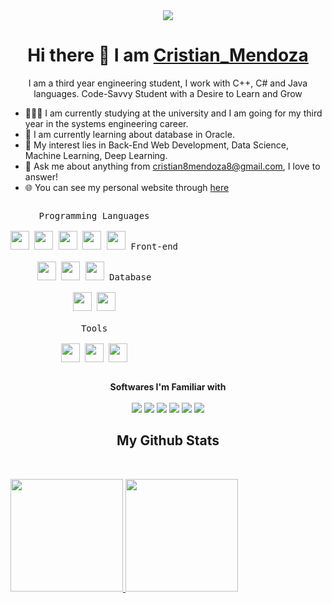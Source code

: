 <div align="center">
<img src="https://i.imgur.com/cEcNHXS.jpg">
<h1 align="center">Hi there 👋 I am <a href="https://proyecto0cd.netlify.app/">Cristian_Mendoza</a></h1>
</div>




<p align="center">
I am a third year engineering student, I work with C++, C# and Java languages.
Code-Savvy Student with a Desire to Learn and Grow
</p>

- 👨🏽‍💻 I am currently studying at the university and I am going for my third year in the systems engineering career.
- 🌱 I am currently learning about database in Oracle.
- 🤔 My interest lies in Back-End Web Development, Data Science, Machine Learning, Deep Learning.
- 💬 Ask me about anything from [cristian8mendoza8@gmail.com](cristian8mendoza8@gmail.com), I love to answer!
- 🌐 You can see my personal website through [here](https://proyecto0cd.netlify.app/)


 
<p style="display: inline-block;" align="center">
  <kbd>
    <kbd>Programming Languages</kbd>
    <br>
    <br>
    <img width="30px" src="https://cdn.jsdelivr.net/gh/devicons/devicon/icons/python/python-plain.svg" /> 
    <img width="30px" src="https://cdn.jsdelivr.net/gh/devicons/devicon/icons/csharp/csharp-plain.svg" /> 
    <img width="30px" src="https://cdn.jsdelivr.net/gh/devicons/devicon/icons/java/java-plain.svg" /> 
    <img width="30px" src="https://cdn.jsdelivr.net/gh/devicons/devicon/icons/c/c-plain.svg" /> 
   <img width="30px" src="https://cdn.jsdelivr.net/gh/devicons/devicon/icons/cplusplus/cplusplus-original.svg" /> 
  </kbd>

<kbd>
    <kbd>Front-end</kbd>
    <br>
    <br>
    <img width="30px" src="https://cdn.jsdelivr.net/gh/devicons/devicon/icons/angularjs/angularjs-plain.svg" />
    <img width="30px" src="https://cdn.jsdelivr.net/gh/devicons/devicon/icons/javascript/javascript-original.svg" />
    <img width="30px" src="https://cdn.jsdelivr.net/gh/devicons/devicon/icons/jquery/jquery-plain.svg" />
  </kbd>
  <kbd>
    <kbd>Database</kbd>
    <br>
    <br>
    <img width="30px" src="https://cdn.jsdelivr.net/gh/devicons/devicon/icons/mysql/mysql-plain.svg" />
    <img width="30px" src="https://cdn.jsdelivr.net/gh/devicons/devicon/icons/oracle/oracle-original.svg" />  
   
  </kbd>
  <br>
  <br>

  <kbd>
    <kbd>Tools</kbd>
    <br>
    <br>
    <img width="30px" src="https://cdn.jsdelivr.net/gh/devicons/devicon/icons/vscode/vscode-original.svg" />
    <img width="30px" src="https://cdn.jsdelivr.net/gh/devicons/devicon/icons/pycharm/pycharm-original.svg" />
    <img width="30px" src="https://cdn.jsdelivr.net/gh/devicons/devicon/icons/visualstudio/visualstudio-plain.svg" />
  </kbd>
</p>

<p align='center'>
  <b>Softwares I'm Familiar with</b><br><br>
<img src="https://img.shields.io/badge/Adobe%20Photoshop-31A8FF?style=for-the-badge&logo=Adobe%20Photoshop&logoColor=black" />
<img src="https://img.shields.io/badge/Adobe%20Premiere%20Pro-330D3E?style=for-the-badge&logo=Adobe%20Premiere%20Pro&logoColor=white" />
<img src="https://img.shields.io/badge/Adobe%20Illustrator-%234D3215%20?style=for-the-badge&logo=adobeillustrator&logoColor=%23EF8D25%20" />
<img src="https://img.shields.io/badge/Visual%20estudio-%238B8680%20?style=for-the-badge&logo=visualstudio&logoColor=%235C2D91" />
<img src="https://img.shields.io/badge/Visual_Studio_Code-0078D4?style=for-the-badge&logo=visual%20studio%20code&logoColor=white" />
<img src="https://img.shields.io/badge/Microsoft_Office-D83B01?style=for-the-badge&logo=microsoft-office&logoColor=white"/>
</p>

</p>
<h2 align="center">My Github Stats</h2>
<p align="center">
<br>


<div>
<a href="https://github.com/CristianMendozaH/CristianMendozaH">

<img height="180em" src="https://github-readme-stats.vercel.app/api?username=CristianMendozaH&show_icons=true&hide=contribs,prs&cache_seconds=86400&theme=vision-friendly-dark"/> 

<img height="180em" src="https://github-readme-stats.vercel.app/api/top-langs/?username=CristianMendozaH&layout=compact&theme=vision-friendly-dark"/> 
</div>



